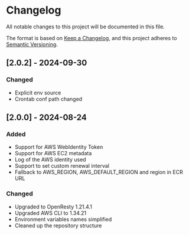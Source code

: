 # Changelog

All notable changes to this project will be documented in this file.

The format is based on [Keep a Changelog](https://keepachangelog.com/en/1.0.0/),
and this project adheres to [Semantic Versioning](https://semver.org/spec/v2.0.0.html).

## [2.0.2] - 2024-09-30
### Changed
- Explicit env source
- Crontab conf path changed

## [2.0.0] - 2024-08-24

### Added
- Support for AWS WebIdentity Token
- Support for AWS EC2 metadata
- Log of the AWS identity used
- Support to set custom renewal interval
- Fallback to AWS_REGION, AWS_DEFAULT_REGION and region in ECR URL

### Changed
- Upgraded to OpenResty 1.21.4.1
- Upgraded AWS CLI to 1.34.21
- Environment variables names simplified
- Cleaned up the repository structure
